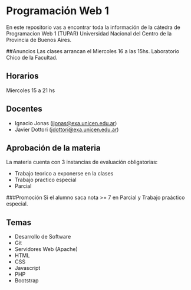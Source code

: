 # Programación Web 1
En este repositorio vas a encontrar toda la información de la cátedra de Programacion Web 1 (TUPAR) Universidad Nacional del Centro de la Provincia de Buenos Aires.

##Anuncios
Las clases arrancan el Miercoles 16 a las 15hs. Laboratorio Chico de la Facultad.

## Horarios
Miercoles 15 a 21 hs

## Docentes
* Ignacio Jonas (ijonas@exa.unicen.edu.ar)
* Javier Dottori (jdottori@exa.unicen.edu.ar)

## Aprobación de la materia
La materia cuenta con 3 instancias de evaluación obligatorias:
* Trabajo teorico a exponerse en la clases
* Trabajo practico especial
* Parcial

###Promoción
Si el alumno saca nota >= 7 en Parcial y Trabajo praáctico especial.

## Temas
* Desarrollo de Software
* Git
* Servidores Web (Apache)
* HTML
* CSS
* Javascript
* PHP
* Bootstrap

